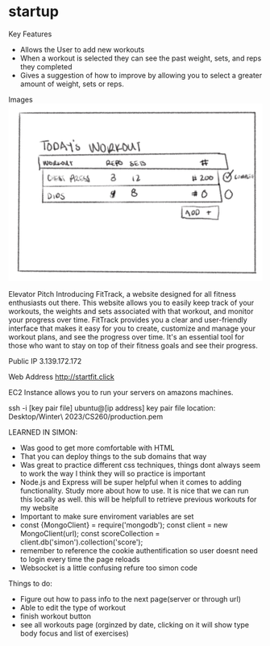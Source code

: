 # startup
Key Features
- Allows the User to add new workouts
- When a workout is selected they can see the past weight, sets, 
  and reps they completed
- Gives a suggestion of how to improve by allowing you to select 
  a greater amount of weight, sets or reps.

Images
![StartUp Sketch](https://github.com/bradysillito/startup/blob/main/StartUpDrawing.jpg)



Elevator Pitch
Introducing FitTrack, a website designed for all fitness enthusiasts out there. 
This website allows you to easily keep track of your workouts, the weights and 
sets associated with that workout, and monitor your progress over time. FitTrack 
provides you a clear and user-friendly interface that makes it easy for you to 
create, customize and manage your workout plans, and see the progress over time. 
It's an essential tool for those who want to stay on top of their fitness goals 
and see their progress.


Public IP
3.139.172.172

Web Address
http://startfit.click

EC2 Instance allows you to run your servers on amazons machines.

ssh -i [key pair file] ubuntu@[ip address]
key pair file location: Desktop/Winter\ 2023/CS260/production.pem

LEARNED IN SIMON:
- Was good to get more comfortable with HTML
- That you can deploy things to the sub domains that way
- Was great to practice different css techniques, things dont always seem to work the 
way I think they will so practice is important
- Node.js and Express will be super helpful when it comes to adding functionality. Study more about how to use. It is nice that we can run this locally as well. this will be helpfull to retrieve previous workouts for my website
- Important to make sure enviroment variables are set
- const {MongoClient} = require('mongodb');
  const client = new MongoClient(url);
  const scoreCollection = client.db('simon').collection('score');
- remember to reference the cookie authentification so user doesnt need to login every time the page reloads
- Websocket is a little confusing refure too simon code
  

Things to do:
- Figure out how to pass info to the next page(server or through url)
- Able to edit the type of workout
- finish workout button
- see all workouts page (orginzed by date, clicking on it will show type body focus and list of exercises)
